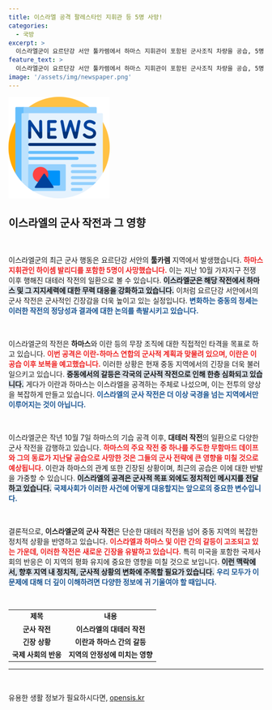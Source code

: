 ```yaml
---
title: 이스라엘 공격 팔레스타인 지휘관 등 5명 사망!
categories:
  - 국방
excerpt: >
  이스라엘군이 요르단강 서안 툴카렘에서 하마스 지휘관이 포함된 군사조직 차량을 공습, 5명이 사망했습니다. 이란의 보복 위협 속에 긴장감이 고조되는 가운데, 전투가 지속되고 있습니다. 클릭해 더 알아보세요!
feature_text: >
  이스라엘군이 요르단강 서안 툴카렘에서 하마스 지휘관이 포함된 군사조직 차량을 공습, 5명이 사망했습니다. 이란의 보복 위협 속에 긴장감이 고조되는 가운데, 전투가 지속되고 있습니다. 클릭해 더 알아보세요!
image: '/assets/img/newspaper.png'
---
```


<p><img src="/assets/img/newspaper.png" alt="kimp 속보" /></p>

<h2 data-ke-size="size26">이스라엘의 군사 작전과 그 영향</h2>

<p data-ke-size="size16">&nbsp;</p>

<p>이스라엘군의 최근 군사 행동은 요르단강 서안의 <b>툴카렘</b> 지역에서 발생했습니다. <b><span style="color: #ee2323;">하마스 지휘관인 하이셈 발리디를 포함한 5명이 사망했습니다.</span></b> 이는 지난 10월 가자지구 전쟁 이후 행해진 대테러 작전의 일환으로 볼 수 있습니다. <b><span style="background-color: #21538527;">이스라엘군은 해당 작전에서 하마스 및 그 지지세력에 대한 무력 대응을 강화하고 있습니다.</span></b> 이처럼 요르단강 서안에서의 군사 작전은 군사적인 긴장감을 더욱 높이고 있는 실정입니다. <b><span style="color: #1a5490;">변화하는 중동의 정세는 이러한 작전의 정당성과 결과에 대한 논의를 촉발시키고 있습니다.</span></b></p>

<p data-ke-size="size16">&nbsp;</p>

<p>이스라엘군의 작전은 <b>하마스</b>와 이란 등의 무장 조직에 대한 직접적인 타격을 목표로 하고 있습니다. <b><span style="color: #ee2323;">이번 공격은 이란-하마스 연합의 군사적 계획과 맞물려 있으며, 이란은 이 공습 이후 보복을 예고했습니다.</span></b> 이러한 상황은 현재 중동 지역에서의 긴장을 더욱 불러일으키고 있습니다. <b><span style="background-color: #21538527;">중동에서의 갈등은 각국의 군사적 작전으로 인해 한층 심화되고 있습니다.</span></b> 게다가 이란과 하마스는 이스라엘을 공격하는 주체로 나섰으며, 이는 전투의 양상을 복잡하게 만들고 있습니다. <b><span style="color: #1a5490;">이스라엘의 군사 작전은 더 이상 국경을 넘는 지역에서만 이루어지는 것이 아닙니다.</span></b></p>

<p data-ke-size="size16">&nbsp;</p>

<p>이스라엘군은 작년 10월 7일 하마스의 기습 공격 이후, <b>대테러 작전</b>의 일환으로 다양한 군사 작전을 감행하고 있습니다. <b><span style="color: #ee2323;">하마스의 주요 작전 중 하나를 주도한 무함마드 데이프와 그의 동료가 지난달 공습으로 사망한 것은 그들의 군사 전략에 큰 영향을 미칠 것으로 예상됩니다.</span></b> 이란과 하마스의 관계 또한 긴장된 상황이며, 최근의 공습은 이에 대한 반발을 가중할 수 있습니다. <b><span style="background-color: #21538527;">이스라엘의 공격은 군사적 목표 외에도 정치적인 메시지를 전달하고 있습니다.</span></b> <b><span style="color: #1a5490;">국제사회가 이러한 사건에 어떻게 대응할지는 앞으로의 중요한 변수입니다.</span></b></p>

<p data-ke-size="size16">&nbsp;</p>

<p>결론적으로, <b>이스라엘군의 군사 작전</b>은 단순한 대테러 작전을 넘어 중동 지역의 복잡한 정치적 상황을 반영하고 있습니다. <b><span style="color: #ee2323;">이스라엘과 하마스 및 이란 간의 갈등이 고조되고 있는 가운데, 이러한 작전은 새로운 긴장을 유발하고 있습니다.</span></b> 특히 미국을 포함한 국제사회의 반응은 이 지역의 평화 유지에 중요한 영향을 미칠 것으로 보입니다. <b><span style="background-color: #21538527;">이런 맥락에서, 향후 지역 내 정치적, 군사적 상황의 변화에 주목할 필요가 있습니다.</span></b> <b><span style="color: #1a5490;">우리 모두가 이 문제에 대해 더 깊이 이해하려면 다양한 정보에 귀 기울여야 할 때입니다.</span></b></p>

<p data-ke-size="size16">&nbsp;</p>

<table>
  <tr>
    <td style="text-align: center; height: 17px;"><b>제목</b></td>
    <td style="text-align: center; height: 17px;"><b>내용</b></td>
  </tr>
  <tr>
    <td style="text-align: center; height: 17px;"><b>군사 작전</b></td>
    <td style="text-align: center; height: 17px;"><b>이스라엘의 대테러 작전</b></td>
  </tr>
  <tr>
    <td style="text-align: center; height: 17px;"><b>긴장 상황</b></td>
    <td style="text-align: center; height: 17px;"><b>이란과 하마스 간의 갈등</b></td>
  </tr>
  <tr>
    <td style="text-align: center; height: 17px;"><b>국제 사회의 반응</b></td>
    <td style="text-align: center; height: 17px;"><b>지역의 안정성에 미치는 영향</b></td>
  </tr>
</table>

<hr />

<p data-ke-size="size16">&nbsp;</p>
유용한 생활 정보가 필요하시다면, <a href="https://opensis.kr" rel="dofollow">opensis.kr</a>


